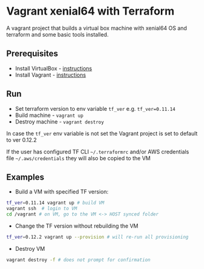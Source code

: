 # Vagrant xenial64 with Terraform

A vagrant project that builds a virtual box machine with xenial64 OS and terraform and some basic tools installed.

## Prerequisites

* Install VirtualBox - [instructions](https://www.virtualbox.org/wiki/Downloads)
* Install Vagrant - [instructions](https://www.vagrantup.com/downloads.html)

## Run

* Set terraform version to env variable `tf_ver` e.g. `tf_ver=0.11.14`
* Build machine - `vagrant up`
* Destroy machine - `vagrant destroy`

In case the `tf_ver` env variable is not set the Vagrant project is set to default to ver 0.12.2

If the user has configured TF CLI `~/.terraformrc` and/or AWS credentials file `~/.aws/credentials` they will also be copied to the VM

## Examples

* Build a VM with specified TF version:

```Bash
tf_ver=0.11.14 vagrant up # build VM
vagrant ssh  # login to VM
cd /vagrant # on VM, go to the VM <-> HOST synced folder
```

* Change the TF version without rebuilding the VM

```Bash
tf_ver=0.12.2 vagrant up --provision # will re-run all provisioning
```

* Destroy VM

```Bash
vagrant destroy -f # does not prompt for confirmation
```
